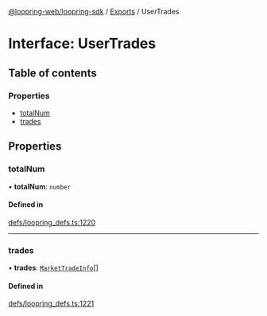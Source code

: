 [@loopring-web/loopring-sdk](../README.md) / [Exports](../modules.md) / UserTrades

# Interface: UserTrades

## Table of contents

### Properties

- [totalNum](UserTrades.md#totalnum)
- [trades](UserTrades.md#trades)

## Properties

### totalNum

• **totalNum**: `number`

#### Defined in

[defs/loopring_defs.ts:1220](https://github.com/Loopring/loopring_sdk/blob/9d83b66/src/defs/loopring_defs.ts#L1220)

___

### trades

• **trades**: [`MarketTradeInfo`](MarketTradeInfo.md)[]

#### Defined in

[defs/loopring_defs.ts:1221](https://github.com/Loopring/loopring_sdk/blob/9d83b66/src/defs/loopring_defs.ts#L1221)
